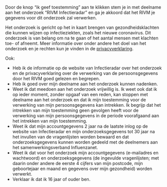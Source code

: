 Door de  knop “ik geef toestemming” aan te klikken stem je in met deelname aan het  onderzoek “RIVM Infectieradar” en ga je akkoord dat het RIVM je gegevens voor dit onderzoek zal verwerken. 

Het onderzoek is gericht op het in kaart brengen van gezondheidsklachten die kunnen wijzen op infectieziekten, zoals het nieuwe coronavirus. Dit onderzoek is van belang om na te gaan of het aantal mensen met klachten toe- of afneemt. Meer informatie over onder andere het doel van het onderzoek en je rechten kun je vinden in de [privacyverklaring](https://www.infectieradar.nl/privacy).

Ook:
* Heb ik de informatie op de website van Infectieradar over het onderzoek en de privacyverklaring over de verwerking van de persoonsgegevens door het RIVM goed gelezen en begrepen.
* Heb ik goed over mijn deelname aan het onderzoek kunnen nadenken.
* Weet ik dat meedoen aan het onderzoek vrijwillig is. Ik weet ook dat ik op ieder moment, zonder opgaaf van een reden, kan stoppen met deelname aan het onderzoek en dat ik mijn toestemming voor de verwerking van mijn persoonsgegevens kan intrekken. Ik begrijp dat het intrekken van mijn toestemming geen gevolgen heeft voor de verwerking van mijn persoonsgegevens in de periode voorafgaand aan het intrekken van mijn toestemming.
* Weet ik dat mijn accountgegevens 2 jaar na de laatste inlog op de website van Infectieradar en mijn onderzoeksgegevens tot 30 jaar na het invullen van de vragenlijsten worden bewaard en dat onderzoeksgegevens kunnen worden gedeeld met de deelnemers aan het samenwerkingsverband Influenzanet.
* Weet ik dat voor het onderzoek mijn accountgegevens (e-mailadres en wachtwoord) en onderzoeksgegevens (de ingevulde vragenlijsten; met daarin onder andere de eerste 4 cijfers van mijn postcode, mijn  geboortejaar en maand en gegevens over mijn gezondheid) worden verwerkt.
* Verklaar ik dat ik 16 jaar of ouder ben.



